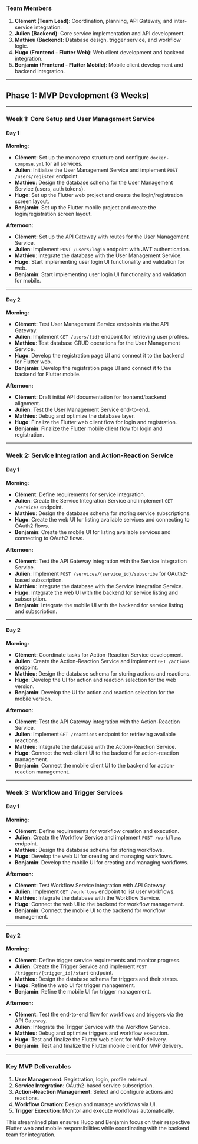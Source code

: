 ### **Team Members**

1. **Clément (Team Lead)**: Coordination, planning, API Gateway, and inter-service integration.
2. **Julien (Backend)**: Core service implementation and API development.
3. **Mathieu (Backend)**: Database design, trigger service, and workflow logic.
4. **Hugo (Frontend - Flutter Web)**: Web client development and backend integration.
5. **Benjamin (Frontend - Flutter Mobile)**: Mobile client development and backend integration.

---

## **Phase 1: MVP Development (3 Weeks)**

---

### **Week 1: Core Setup and User Management Service**

#### **Day 1**

**Morning:**

- **Clément**: Set up the monorepo structure and configure `docker-compose.yml` for all services.
- **Julien**: Initialize the User Management Service and implement `POST /users/register` endpoint.
- **Mathieu**: Design the database schema for the User Management Service (users, auth tokens).
- **Hugo**: Set up the Flutter web project and create the login/registration screen layout.
- **Benjamin**: Set up the Flutter mobile project and create the login/registration screen layout.

**Afternoon:**

- **Clément**: Set up the API Gateway with routes for the User Management Service.
- **Julien**: Implement `POST /users/login` endpoint with JWT authentication.
- **Mathieu**: Integrate the database with the User Management Service.
- **Hugo**: Start implementing user login UI functionality and validation for web.
- **Benjamin**: Start implementing user login UI functionality and validation for mobile.

---

#### **Day 2**

**Morning:**

- **Clément**: Test User Management Service endpoints via the API Gateway.
- **Julien**: Implement `GET /users/{id}` endpoint for retrieving user profiles.
- **Mathieu**: Test database CRUD operations for the User Management Service.
- **Hugo**: Develop the registration page UI and connect it to the backend for Flutter web.
- **Benjamin**: Develop the registration page UI and connect it to the backend for Flutter mobile.

**Afternoon:**

- **Clément**: Draft initial API documentation for frontend/backend alignment.
- **Julien**: Test the User Management Service end-to-end.
- **Mathieu**: Debug and optimize the database layer.
- **Hugo**: Finalize the Flutter web client flow for login and registration.
- **Benjamin**: Finalize the Flutter mobile client flow for login and registration.

---

### **Week 2: Service Integration and Action-Reaction Service**

#### **Day 1**

**Morning:**

- **Clément**: Define requirements for service integration.
- **Julien**: Create the Service Integration Service and implement `GET /services` endpoint.
- **Mathieu**: Design the database schema for storing service subscriptions.
- **Hugo**: Create the web UI for listing available services and connecting to OAuth2 flows.
- **Benjamin**: Create the mobile UI for listing available services and connecting to OAuth2 flows.

**Afternoon:**

- **Clément**: Test the API Gateway integration with the Service Integration Service.
- **Julien**: Implement `POST /services/{service_id}/subscribe` for OAuth2-based subscription.
- **Mathieu**: Integrate the database with the Service Integration Service.
- **Hugo**: Integrate the web UI with the backend for service listing and subscription.
- **Benjamin**: Integrate the mobile UI with the backend for service listing and subscription.

---

#### **Day 2**

**Morning:**

- **Clément**: Coordinate tasks for Action-Reaction Service development.
- **Julien**: Create the Action-Reaction Service and implement `GET /actions` endpoint.
- **Mathieu**: Design the database schema for storing actions and reactions.
- **Hugo**: Develop the UI for action and reaction selection for the web version.
- **Benjamin**: Develop the UI for action and reaction selection for the mobile version.

**Afternoon:**

- **Clément**: Test the API Gateway integration with the Action-Reaction Service.
- **Julien**: Implement `GET /reactions` endpoint for retrieving available reactions.
- **Mathieu**: Integrate the database with the Action-Reaction Service.
- **Hugo**: Connect the web client UI to the backend for action-reaction management.
- **Benjamin**: Connect the mobile client UI to the backend for action-reaction management.

---

### **Week 3: Workflow and Trigger Services**

#### **Day 1**

**Morning:**

- **Clément**: Define requirements for workflow creation and execution.
- **Julien**: Create the Workflow Service and implement `POST /workflows` endpoint.
- **Mathieu**: Design the database schema for storing workflows.
- **Hugo**: Develop the web UI for creating and managing workflows.
- **Benjamin**: Develop the mobile UI for creating and managing workflows.

**Afternoon:**

- **Clément**: Test Workflow Service integration with API Gateway.
- **Julien**: Implement `GET /workflows` endpoint to list user workflows.
- **Mathieu**: Integrate the database with the Workflow Service.
- **Hugo**: Connect the web UI to the backend for workflow management.
- **Benjamin**: Connect the mobile UI to the backend for workflow management.

---

#### **Day 2**

**Morning:**

- **Clément**: Define trigger service requirements and monitor progress.
- **Julien**: Create the Trigger Service and implement `POST /triggers/{trigger_id}/start` endpoint.
- **Mathieu**: Design the database schema for triggers and their states.
- **Hugo**: Refine the web UI for trigger management.
- **Benjamin**: Refine the mobile UI for trigger management.

**Afternoon:**

- **Clément**: Test the end-to-end flow for workflows and triggers via the API Gateway.
- **Julien**: Integrate the Trigger Service with the Workflow Service.
- **Mathieu**: Debug and optimize triggers and workflow execution.
- **Hugo**: Test and finalize the Flutter web client for MVP delivery.
- **Benjamin**: Test and finalize the Flutter mobile client for MVP delivery.

---

### **Key MVP Deliverables**

1. **User Management**: Registration, login, profile retrieval.
2. **Service Integration**: OAuth2-based service subscription.
3. **Action-Reaction Management**: Select and configure actions and reactions.
4. **Workflow Creation**: Design and manage workflows via UI.
5. **Trigger Execution**: Monitor and execute workflows automatically.

This streamlined plan ensures Hugo and Benjamin focus on their respective Flutter web and mobile responsibilities while coordinating with the backend team for integration.
